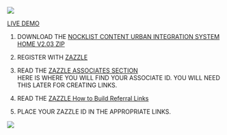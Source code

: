 ![](http://thenocklist.com/html5/poly/images/templatemo_logo2.jpg)

[LIVE DEMO](http://thenocklist.com/artwork/)

1. DOWNLOAD THE [NOCKLIST CONTENT URBAN INTEGRATION SYSTEM HOME V2.03 ZIP](https://github.com/NOCKLIST/artwk203)

2. REGISTER WITH [ZAZZLE](http://www.zazzle.com/)

3. READ THE [ZAZZLE ASSOCIATES SECTION](http://www.zazzle.com/my/associate/associate)  
HERE IS WHERE YOU WILL FIND YOUR ASSOCIATE ID.  YOU WILL NEED THIS LATER FOR CREATING LINKS.

4. READ THE [ZAZZLE How to Build Referral Links](http://www.zazzle.com/sell/affiliates/referrallinks)

5. PLACE YOUR ZAZZLE ID IN THE APPROPRIATE LINKS.  


![](http://thenocklist.com/html5/urban/images/pic02.jpg)

